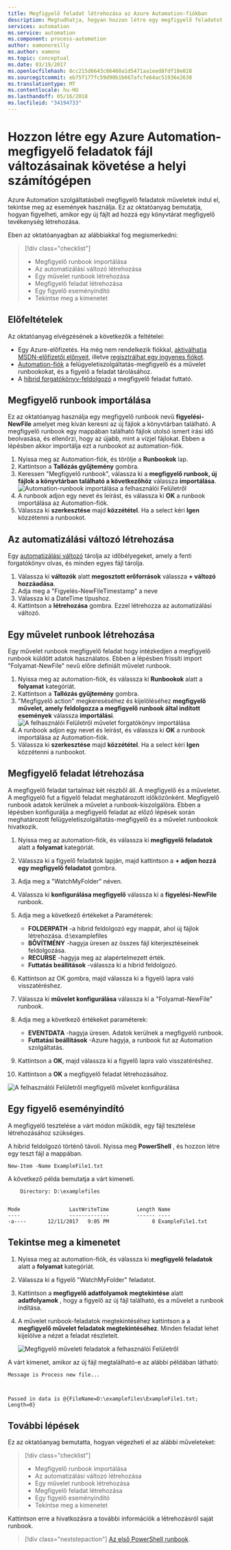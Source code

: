```yaml
---
title: Megfigyelő feladat létrehozása az Azure Automation-fiókban
description: Megtudhatja, hogyan hozzon létre egy megfigyelő feladatot az Azure Automation-fiók egy mappában létrehozott új fájlokat beállításjegyzékek.
services: automation
ms.service: automation
ms.component: process-automation
author: eamonoreilly
ms.author: eamono
ms.topic: conceptual
ms.date: 03/19/2017
ms.openlocfilehash: 0cc215d6643c86460a1d5471aa1eed8fdf18e028
ms.sourcegitcommit: eb75f177fc59d90b1b667afcfe64ac51936e2638
ms.translationtype: MT
ms.contentlocale: hu-HU
ms.lasthandoff: 05/16/2018
ms.locfileid: "34194733"
---
```

# <a name="create-an-azure-automation-watcher-tasks-to-track-file-changes-on-a-local-machine"></a>Hozzon létre egy Azure Automation-megfigyelő feladatok fájl változásainak követése a helyi számítógépen

Azure Automation szolgáltatásbeli megfigyelő feladatok műveletek indul el, tekintse meg az események használja. Ez az oktatóanyag bemutatja, hogyan figyelheti, amikor egy új fájlt ad hozzá egy könyvtárat megfigyelő tevékenység létrehozása.

Eben az oktatóanyagban az alábbiakkal fog megismerkedni:

> [!div class="checklist"]
> * Megfigyelő runbook importálása
> * Az automatizálási változó létrehozása
> * Egy művelet runbook létrehozása
> * Megfigyelő feladat létrehozása
> * Egy figyelő eseményindító
> * Tekintse meg a kimenetet

## <a name="prerequisites"></a>Előfeltételek

Az oktatóanyag elvégzésének a következők a feltételei:

* Egy Azure-előfizetés. Ha még nem rendelkezik fiókkal, [aktiválhatja MSDN-előfizetői előnyeit](https://azure.microsoft.com/pricing/member-offers/msdn-benefits-details/), illetve [regisztrálhat egy ingyenes fiókot](https://azure.microsoft.com/free/?WT.mc_id=A261C142F).
* [Automation-fiók](automation-offering-get-started.md) a felügyeletiszolgáltatás-megfigyelő és a művelet runbookokat, és a figyelő a feladat tárolásához.
* A [hibrid forgatókönyv-feldolgozó](automation-hybrid-runbook-worker.md) a megfigyelő feladat futtató.

## <a name="import-a-watcher-runbook"></a>Megfigyelő runbook importálása

Ez az oktatóanyag használja egy megfigyelő runbook nevű **figyelési-NewFile** amelyet meg kíván keresni az új fájlok a könyvtárban található. A megfigyelő runbook egy mappában található fájlok utolsó ismert írási idő beolvasása, és ellenőrzi, hogy az újabb, mint a vízjel fájlokat. Ebben a lépésben akkor importálja ezt a runbookot az automation-fiók.

1. Nyissa meg az Automation-fiók, és törölje a **Runbookok** lap.
1. Kattintson a **Tallózás gyűjtemény** gombra.
1. Keressen "Megfigyelő runbook", válassza ki a **megfigyelő runbook, új fájlok a könyvtárban található a következőhöz** válassza **importálása**.
  ![Automation-runbook importálása a felhasználói Felületről](media/automation-watchers-tutorial/importsourcewatcher.png)
1. A runbook adjon egy nevet és leírást, és válassza ki **OK** a runbook importálása az Automation-fiók.
1. Válassza ki **szerkesztése** majd **közzététel**. Ha a select kéri **Igen** közzétenni a runbookot.

## <a name="create-an-automation-variable"></a>Az automatizálási változó létrehozása

Egy [automatizálási változó](automation-variables.md) tárolja az időbélyegeket, amely a fenti forgatókönyv olvas, és minden egyes fájl tárolja. 

1. Válassza ki **változók** alatt **megosztott erőforrások** válassza **+ változó hozzáadása**.
1. Adja meg a "Figyelés-NewFileTimestamp" a neve
1. Válassza ki a DateTime típushoz.
1. Kattintson a **létrehozása** gombra. Ezzel létrehozza az automatizálási változó.

## <a name="create-an-action-runbook"></a>Egy művelet runbook létrehozása

Egy művelet runbook megfigyelő feladat hogy intézkedjen a megfigyelő runbook küldött adatok használatos. Ebben a lépésben frissíti import "Folyamat-NewFile" nevű előre definiált művelet runbook.

1. Nyissa meg az automation-fiók, és válassza ki **Runbookok** alatt a **folyamat** kategóriát.
1. Kattintson a **Tallózás gyűjtemény** gombra.
1. "Megfigyelő action" megkereséséhez és kijelöléséhez **megfigyelő művelet, amely feldolgozza a megfigyelő runbook által indított események** válassza **importálási**.
  ![A felhasználói Felületről művelet forgatókönyv importálása](media/automation-watchers-tutorial/importsourceaction.png)
1. A runbook adjon egy nevet és leírást, és válassza ki **OK** a runbook importálása az Automation-fiók.
1. Válassza ki **szerkesztése** majd **közzététel**. Ha a select kéri **Igen** közzétenni a runbookot.

## <a name="create-a-watcher-task"></a>Megfigyelő feladat létrehozása

A megfigyelő feladat tartalmaz két részből áll. A megfigyelő és a műveletet. A megfigyelő fut a figyelő feladat meghatározott időközönként. Megfigyelő runbook adatok kerülnek a művelet a runbook-kiszolgálóra. Ebben a lépésben konfigurálja a megfigyelő feladat az előző lépések során meghatározott felügyeletiszolgáltatás-megfigyelő és a művelet runbookok hivatkozik.

1. Nyissa meg az automation-fiók, és válassza ki **megfigyelő feladatok** alatt a **folyamat** kategóriát.
1. Válassza ki a figyelő feladatok lapján, majd kattintson a **+ adjon hozzá egy megfigyelő feladatot** gombra.
1. Adja meg a "WatchMyFolder" néven.

1. Válassza ki **konfigurálása megfigyelő** válassza ki a **figyelési-NewFile** runbook.

1. Adja meg a következő értékeket a Paraméterek:

   * **FOLDERPATH** -a hibrid feldolgozó egy mappát, ahol új fájlok létrehozása. d:\examplefiles
   * **BŐVÍTMÉNY** -hagyja üresen az összes fájl kiterjesztéseinek feldolgozása.
   * **RECURSE** -hagyja meg az alapértelmezett érték.
   * **Futtatás beállítások** -válassza ki a hibrid feldolgozó.

1. Kattintson az OK gombra, majd válassza ki a figyelő lapra való visszatéréshez.
1. Válassza ki **művelet konfigurálása** válassza ki a "Folyamat-NewFile" runbook.
1. Adja meg a következő értékeket paraméterek:

   *    **EVENTDATA** -hagyja üresen. Adatok kerülnek a megfigyelő runbook.  
   *    **Futtatási beállítások** -Azure hagyja, a runbook fut az Automation szolgáltatás.

1. Kattintson a **OK**, majd válassza ki a figyelő lapra való visszatéréshez.
1. Kattintson a **OK** a megfigyelő feladat létrehozásához.

![A felhasználói Felületről megfigyelő művelet konfigurálása](media/automation-watchers-tutorial/watchertaskcreation.png)

## <a name="trigger-a-watcher"></a>Egy figyelő eseményindító

A megfigyelő tesztelése a várt módon működik, egy fájl tesztelése létrehozásához szükséges.

A hibrid feldolgozó történő távoli. Nyissa meg **PowerShell** , és hozzon létre egy teszt fájl a mappában.
  
   ```PowerShell-interactive
   New-Item -Name ExampleFile1.txt
   ```

A következő példa bemutatja a várt kimeneti.

```
    Directory: D:\examplefiles


Mode                LastWriteTime         Length Name
----                -------------         ------ ----
-a----       12/11/2017   9:05 PM              0 ExampleFile1.txt
```

## <a name="inspect-the-output"></a>Tekintse meg a kimenetet

1. Nyissa meg az automation-fiók, és válassza ki **megfigyelő feladatok** alatt a **folyamat** kategóriát.
1. Válassza ki a figyelő "WatchMyFolder" feladatot.
1. Kattintson a **megfigyelő adatfolyamok megtekintése** alatt **adatfolyamok** , hogy a figyelő az új fájl található, és a művelet a runbook indítása.
1. A művelet runbook-feladatok megtekintéséhez kattintson a a **megfigyelő művelet feladatok megtekintéséhez**. Minden feladat lehet kijelölve a nézet a feladat részleteit.

   ![Megfigyelő műveleti feladatok a felhasználói Felületről](media/automation-watchers-tutorial/WatcherActionJobs.png)

A várt kimenet, amikor az új fájl megtalálható-e az alábbi példában látható:

```
Message is Process new file...



Passed in data is @{FileName=D:\examplefiles\ExampleFile1.txt; Length=0}
```

## <a name="next-steps"></a>További lépések

Ez az oktatóanyag bemutatta, hogyan végezheti el az alábbi műveleteket:

> [!div class="checklist"]
> * Megfigyelő runbook importálása
> * Az automatizálási változó létrehozása
> * Egy művelet runbook létrehozása
> * Megfigyelő feladat létrehozása
> * Egy figyelő eseményindító
> * Tekintse meg a kimenetet

Kattintson erre a hivatkozásra a további információk a létrehozásról saját runbook.

> [!div class="nextstepaction"]
> [Az első PowerShell runbook](automation-first-runbook-textual-powershell.md).
